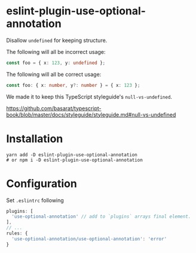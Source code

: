 # eslint-plugin-use-optional-annotation

Disallow `undefined` for keeping structure.

The following will all be incorrect usage:

```typescript
const foo = { x: 123, y: undefined };
```

The following will all be correct usage:

```typescript
const foo: { x: number, y?: number } = { x: 123 };
```

We made it to keep this TypeScript styleguide's `null-vs-undefined`.

https://github.com/basarat/typescript-book/blob/master/docs/styleguide/styleguide.md#null-vs-undefined

# Installation

```
yarn add -D eslint-plugin-use-optional-annotation
# or npm i -D eslint-plugin-use-optional-annotation
```

# Configuration

Set `.eslintrc` following

```.eslintrc.js
plugins: [
  'use-optional-annotation' // add to `plugins` arrays final element.
],
// ...
rules: {
  'use-optional-annotation/use-optional-annotation': 'error'
}
```
